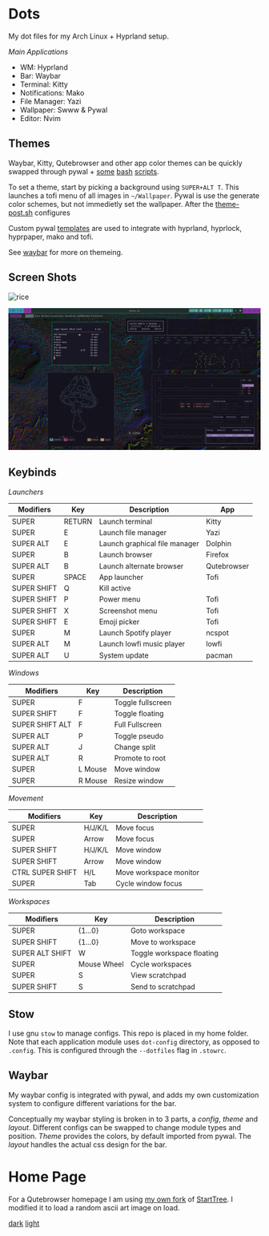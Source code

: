# Dots

My dot files for my Arch Linux + Hyprland setup. 

*Main Applications*

- WM: Hyprland
- Bar: Waybar
- Terminal: Kitty
- Notifications: Mako
- File Manager: Yazi
- Wallpaper: Swww & Pywal
- Editor: Nvim

## Themes

Waybar, Kitty, Qutebrowser and other app color themes can be quickly swapped through pywal + [some](scripts/bin/theme.sh) [bash](scripts/bin/post-theme.sh) [scripts](scripts/bin/theme-variant.sh).

To set a theme, start by picking a background using `SUPER+ALT T`. This launches a tofi menu of all images in `~/Wallpaper`. Pywal is use the generate color schemes, but not immedietly set the wallpaper. After the [theme-post.sh](scripts/bin/theme-post.sh) configures 

Custom pywal [templates](wal/dot-config/wal/templates) are used to integrate with hyprland, hyprlock, hyprpaper, mako and tofi.

See [waybar](#waybar) for more on themeing.

## Screen Shots

![rice](images/rice.png)

![rice2](images/rice2.png)


## Keybinds

*Launchers*

| Modifiers | Key | Description | App |
| --------- | --- | ----------- | --- |
| SUPER | RETURN | Launch terminal | Kitty |
| SUPER | E | Launch file manager | Yazi |
| SUPER ALT | E | Launch graphical file manager | Dolphin |
| SUPER | B | Launch browser | Firefox |
| SUPER ALT | B | Launch alternate browser | Qutebrowser |
| SUPER | SPACE | App launcher | Tofi |
| SUPER SHIFT | Q | Kill active | |
| SUPER SHIFT | P | Power menu | Tofi |
| SUPER SHIFT | X | Screenshot menu | Tofi |
| SUPER SHIFT | E | Emoji picker | Tofi |
| SUPER | M | Launch Spotify player | ncspot |
| SUPER ALT | M | Launch lowfi music player | lowfi |
| SUPER ALT | U | System update | pacman |

*Windows*

| Modifiers | Key | Description |
| --------- | --- | ----------- |
| SUPER | F | Toggle fullscreen |
| SUPER SHIFT | F | Toggle floating |
| SUPER SHIFT ALT | F | Full Fullscreen |
| SUPER ALT | P | Toggle pseudo |
| SUPER ALT | J | Change split |
| SUPER ALT | R | Promote to root |
| SUPER | L Mouse | Move window |
| SUPER | R Mouse | Resize window |


*Movement*

| Modifiers | Key | Description |
| --------- | --- | ----------- |
| SUPER | H/J/K/L | Move focus |
| SUPER | Arrow | Move focus |
| SUPER SHIFT | H/J/K/L | Move window |
| SUPER SHIFT | Arrow | Move window |
| CTRL SUPER SHIFT | H/L | Move workspace monitor |
| SUPER | Tab | Cycle window focus |

*Workspaces*

| Modifiers | Key | Description |
| --------- | --- | ----------- |
| SUPER | {1...0} | Goto workspace |
| SUPER SHIFT | {1...0} | Move to workspace |
| SUPER ALT SHIFT | W | Toggle workspace floating |
| SUPER | Mouse Wheel | Cycle workspaces |
| SUPER | S | View scratchpad |
| SUPER SHIFT | S | Send to scratchpad |


## Stow

I use gnu `stow` to manage configs. This repo is placed in my home folder. Note that each application module uses `dot-config` directory, as opposed to `.config`. This is configured through the `--dotfiles` flag in `.stowrc`. 

## Waybar

My waybar config is integrated with pywal, and adds my own customization system to configure different variations for the bar.

Conceptually my waybar styling is broken in to 3 parts, a *config*, *theme* and *layout*. Different configs can be swapped to change module types and position. *Theme* provides the colors, by default imported from pywal. The *layout* handles the actual css design for the bar.

# Home Page

For a Qutebrowser homepage I am using [my own fork](https://github.com/ademey/StartTree) of [StartTree](https://github.com/Paul-Houser/StartTree). I modified it to load a random ascii art image on load.

[dark](images/start-dark.png)
[light](images/start-light.png)


